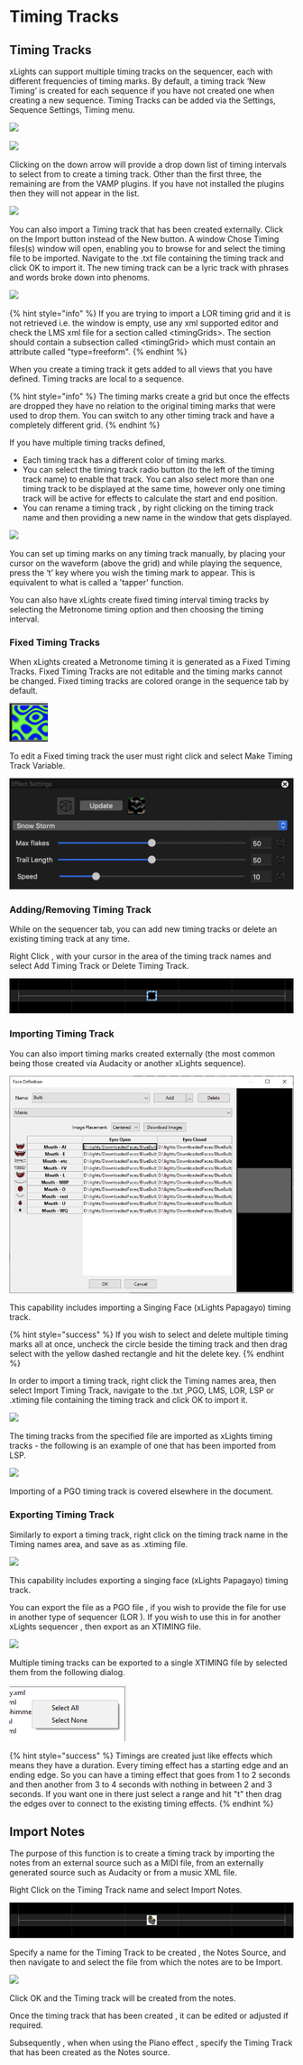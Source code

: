 # Timing Tracks

## Timing Tracks

xLights can support multiple timing tracks on the sequencer, each with different frequencies of timing marks. By default, a timing track ‘New Timing’ is created for each sequence if you have not created one when creating a new sequence. Timing Tracks can be added via the Settings, Sequence Settings, Timing menu.

![](https://lh6.googleusercontent.com/qWnjCtQ6z7tU-HaRfPjCdukqXjanKwqByBIwgLL3gZeeHlJ2WK-f544vRUIp2-2bpGlan7TZ6vke7ylioqZFYFn7C8nbkSBOUEjyErqdw1OGmRPOwGogfYaSuTLEtUrnO80COiY5)

![](https://lh6.googleusercontent.com/c7Uqn9YaT6GdMJcEifMa67DI3OLSuI2BapJVAl8frx_VBLZLjt-yafXWmv_8hkQ_qjiyiZuPqQ1DP4dgIFEV1akh_HK2n6iP5jc0qatGLBUn5rEyg0cujBOWCi_A2rUOxWaHmtMt)

Clicking on the down arrow will provide a drop down list of timing intervals to select from to create a timing track. Other than the first three, the remaining are from the VAMP plugins. If you have not installed the plugins then they will not appear in the list.

![](https://lh3.googleusercontent.com/Rpt6-NX4V1qZobg6X6dvCwK8GfWGfgEs2c9GihH9Z4gNvckhCMnruEmMKOdJdahF_ncAQL95NVix5S7JIA8SU_jvE34HC9iOdqRB_StOESBuut1WuvMax_VqKsyWs9l3E5d3PsO7)

You can also import a Timing track that has been created externally. Click on the Import button instead of the New button. A window Chose Timing files\(s\) window will open, enabling you to browse for and select the timing file to be imported. Navigate to the .txt file containing the timing track and click OK to import it. The new timing track can be a lyric track with phrases and words broke down into phenoms.

![](https://lh3.googleusercontent.com/12QtPYnhVDORqwqr_-hFLwzabT2fs2axkkSSAH7O-oLAgxWzGG4LBiXtYQAYfU_t4C_By9q1BNhZI4tK6VWA1-Cu0-91CuvekVBgOerQx0fRqTNsB5bOG1S_jKdp1buxPmIujTxb)

{% hint style="info" %}
If you are trying to import a LOR timing grid and it is not retrieved i.e. the window is empty, use any xml supported editor and check the LMS xml file for a section called &lt;timingGrids&gt;. The section should contain a subsection called &lt;timingGrid&gt; which must contain an attribute called "type=freeform".
{% endhint %}

When you create a timing track it gets added to all views that you have defined. Timing tracks are local to a sequence.

{% hint style="info" %}
The timing marks create a grid but once the effects are dropped they have no relation to the original timing marks that were used to drop them. You can switch to any other timing track and have a completely different grid.
{% endhint %}

If you have multiple timing tracks defined,

* Each timing track has a different color of timing marks.
* You can select the timing track radio button \(to the left of the timing track name\) to enable that track. You can also select more than one timing track to be displayed at the same time, however only one timing track will be active for effects to calculate the start and end position.
* You can rename a timing track , by right clicking on the timing track name and then providing a new name in the window that gets displayed.

![](https://lh3.googleusercontent.com/Lm0V6P5ht4qLyB3PiVSnkV69xQSZMIvD1bPUaLxDejAjl3cJYzEqFfFokk23F78jFJKx8rred7Dgd_R5tbsTs5CH0knB9XXOyt9LViMCd7ri-n7UVRd82V7CvqBuGuEEhMppfY0C)

You can set up timing marks on any timing track manually, by placing your cursor on the waveform \(above the grid\) and while playing the sequence, press the ‘t’ key where you wish the timing mark to appear. This is equivalent to what is called a 'tapper' function.

You can also have xLights create fixed timing interval timing tracks by selecting the Metronome timing option and then choosing the timing interval.

### Fixed Timing Tracks

When xLights created a Metronome timing it is generated as a Fixed Timing Tracks. Fixed Timing Tracks are not editable and the timing marks cannot be changed. Fixed timing tracks are colored orange in the sequence tab by default.

![](../../.gitbook/assets/image%20%28683%29.png)

To edit a Fixed timing track the user must right click and select Make Timing Track Variable.

![](../../.gitbook/assets/image%20%28392%29.png)

### Adding/Removing Timing Track

While on the sequencer tab, you can add new timing tracks or delete an existing timing track at any time.

Right Click , with your cursor in the area of the timing track names and select Add Timing Track or Delete Timing Track.

![](../../.gitbook/assets/image%20%28462%29.png)

### Importing Timing Track

You can also import timing marks created externally \(the most common being those created via Audacity or another xLights sequence\).

![](../../.gitbook/assets/image%20%28413%29.png)

This capability includes importing a Singing Face \(xLights Papagayo\) timing track.

{% hint style="success" %}
If you wish to select and delete multiple timing marks all at once, uncheck the circle beside the timing track and then drag select with the yellow dashed rectangle and hit the delete key.
{% endhint %}

In order to import a timing track, right click the Timing names area, then select Import Timing Track, navigate to the .txt ,PGO, LMS, LOR, LSP or .xtiming file containing the timing track and click OK to import it.

![](https://lh5.googleusercontent.com/J8qZGgZoqIRKz46RQp-d5N2l7THuYZy-8-VO7SJ-KykOUq5VS3qJqHuT6Bda0AAF5eA-De8MXzTNuttTKz9bxX8NM-OL3p7DIc5rOm40R1smp63EFYH3Xk3b9VZnClUfVn9mjj_V)

The timing tracks from the specified file are imported as xLights timing tracks - the following is an example of one that has been imported from LSP.

![](https://lh6.googleusercontent.com/9IiCjGeeOHILUErIABDD6ozU4o2XWd2u9XEMizPcgW_1Y1RU_lLGOoZJSonMo9wvDksIP_MLWQTYn4netGqbtDz6ZkV4EOFDh-OYDqrMsiu-0JftmmE676Duyf7uBxlk8bG31rGy)

Importing of a PGO timing track is covered elsewhere in the document.

### Exporting Timing Track

Similarly to export a timing track, right click on the timing track name in the Timing names area, and save as as .xtiming file.

![](https://lh6.googleusercontent.com/HtDtXuE-CenC5ngVjQ1n7nZMm4-2-Xgu-xe6ebX7zttXTg5Uqn3iBcxf7TOBMOHUw2kgnbpQ68tCvRl8AuL3NsyKTS07Bc6JblthK17uAgJVPduGQYeDGauvDzLa_wL4sPZxQ1Dr)

This capability includes exporting a singing face \(xLights Papagayo\) timing track.

You can export the file as a PGO file , if you wish to provide the file for use in another type of sequencer \(LOR \). If you wish to use this in for another xLights sequencer , then export as an XTIMING file.

![](https://lh3.googleusercontent.com/D8ra2mwK-xjBy6BKwMw9JRd94jx8VuSMUBTSxLSIFTsbTW0Q0uRVrMtrAlR7BXRe5yJR3x9ARkCtNlta1t_XjJmi3chiwaQZM5w43zwWUv-_8uG5bnrbZOK8tEZdK2pAeynjUf_a)

Multiple timing tracks can be exported to a single XTIMING file by selected them from the following dialog.

![](../../.gitbook/assets/image%20%2884%29.png)

{% hint style="success" %}
Timings are created just like effects which means they have a duration. Every timing effect has a starting edge and an ending edge. So you can have a timing effect that goes from 1 to 2 seconds and then another from 3 to 4 seconds with nothing in between 2 and 3 seconds. If you want one in there just select a range and hit "t" then drag the edges over to connect to the existing timing effects.
{% endhint %}

## Import Notes

The purpose of this function is to create a timing track by importing the notes from an external source such as a MIDI file, from an externally generated source such as Audacity or from a music XML file.

Right Click on the Timing Track name and select Import Notes.

![](../../.gitbook/assets/image%20%28201%29.png)

Specify a name for the Timing Track to be created , the Notes Source, and then navigate to and select the file from which the notes are to be Import.

![](https://lh6.googleusercontent.com/7wqZ-7F9o5oYYuZi9ZVMg3uiLks1siB2K_-UJhK7zvnjy_9Ip9hiQrkD-ZhoZtbXe6E_0bjDGqrkAVKS6GE36fxxuOjQeI0tVIjdcxkn_p7Z9NYwhRNmxALmd1r4_ZD4OL3LPonr)

Click OK and the Timing track will be created from the notes.

Once the timing track that has been created , it can be edited or adjusted if required.

Subsequently , when when using the Piano effect , specify the Timing Track that has been created as the Notes source.

